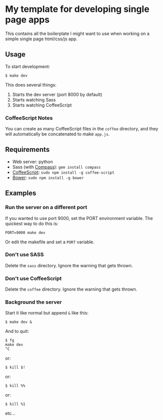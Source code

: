 # My template for developing single page apps

This contains all the boilerplate I might want to use when working on a simple
single page html/css/js app.

## Usage

To start development:

    $ make dev

This does several things:

1. Starts the dev server (port 8000 by default)
2. Starts watching Sass
3. Starts watching CoffeeScript

### CoffeeScript Notes

You can create as many CoffeeScript files in the `coffee` directory, and they
will automatically be concatenated to make `app.js`.


## Requirements

* Web server: python
* Sass (with [Compass][Compass]): `gem install compass`
* [CoffeeScript][CoffeeScript]: `sudo npm install -g coffee-script`
* [Bower][Bower]: `sudo npm install -g bower`

[Compass]: http://compass-style.org/install/
[CoffeeScript]: http://coffeescript.org/
[Bower]: https://github.com/bower/bower

## Examples

### Run the server on a different port

If you wanted to use port 9000, set the PORT environment variable. The quickest
way to do this is:

    PORT=9000 make dev

Or edit the makefile and set a `PORT` variable.

### Don't use SASS

Delete the `sass` directory. Ignore the warning that gets thrown.

### Don't use CoffeeScript

Delete the `coffee` directory. Ignore the warning that gets thrown.

### Background the server

Start it like normal but append `&` like this:

    $ make dev &

And to quit:

    $ fg
    make dev
    ^C

or:

    $ kill $!

or:

    $ kill %%

or:

    $ kill %1

etc...
